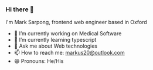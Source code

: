 ### Hi there 👋

I'm Mark Sarpong, frontend web engineer based in Oxford

- 🔭 I’m currently working on Medical Software 
- 🌱 I’m currently learning typescript
- 💬 Ask me about Web technologies
- 📫 How to reach me: markus20@outlook.com
- 😄 Pronouns: He/His

